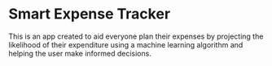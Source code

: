 # Smart Expense Tracker
 This is an app created to aid everyone plan their expenses by projecting the likelihood of their expenditure using a machine learning algorithm and helping the user make informed decisions.
